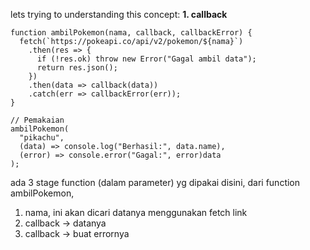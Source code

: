 lets trying to understanding this concept:
**1. callback**
```
function ambilPokemon(nama, callback, callbackError) {
  fetch(`https://pokeapi.co/api/v2/pokemon/${nama}`)
    .then(res => {
      if (!res.ok) throw new Error("Gagal ambil data");
      return res.json();
    })
    .then(data => callback(data))
    .catch(err => callbackError(err));
}

// Pemakaian
ambilPokemon(
  "pikachu",
  (data) => console.log("Berhasil:", data.name),
  (error) => console.error("Gagal:", error)data
);

```
ada 3 stage function (dalam parameter) yg dipakai disini,
dari function ambilPokemon, 
1) nama, ini akan dicari datanya menggunakan fetch link
2) callback -> datanya
3) callback -> buat errornya